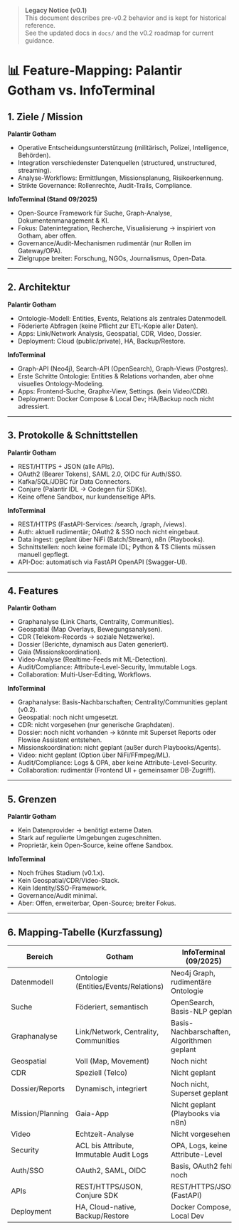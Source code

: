 

> **Legacy Notice (v0.1)**  
> This document describes pre-v0.2 behavior and is kept for historical reference.  
> See the updated docs in `docs/` and the v0.2 roadmap for current guidance.

# 📊 Feature-Mapping: Palantir Gotham vs. InfoTerminal

## 1. Ziele / Mission

**Palantir Gotham**

* Operative Entscheidungsunterstützung (militärisch, Polizei, Intelligence, Behörden).
* Integration verschiedenster Datenquellen (structured, unstructured, streaming).
* Analyse-Workflows: Ermittlungen, Missionsplanung, Risikoerkennung.
* Strikte Governance: Rollenrechte, Audit-Trails, Compliance.

**InfoTerminal (Stand 09/2025)**

* Open-Source Framework für Suche, Graph-Analyse, Dokumentenmanagement & KI.
* Fokus: Datenintegration, Recherche, Visualisierung → inspiriert von Gotham, aber offen.
* Governance/Audit-Mechanismen rudimentär (nur Rollen im Gateway/OPA).
* Zielgruppe breiter: Forschung, NGOs, Journalismus, Open-Data.

---

## 2. Architektur

**Palantir Gotham**

* Ontologie-Modell: Entities, Events, Relations als zentrales Datenmodell.
* Föderierte Abfragen (keine Pflicht zur ETL-Kopie aller Daten).
* Apps: Link/Network Analysis, Geospatial, CDR, Video, Dossier.
* Deployment: Cloud (public/private), HA, Backup/Restore.

**InfoTerminal**

* Graph-API (Neo4j), Search-API (OpenSearch), Graph-Views (Postgres).
* Erste Schritte Ontologie: Entities & Relations vorhanden, aber ohne visuelles Ontology-Modeling.
* Apps: Frontend-Suche, Graphx-View, Settings. (kein Video/CDR).
* Deployment: Docker Compose & Local Dev; HA/Backup noch nicht adressiert.

---

## 3. Protokolle & Schnittstellen

**Palantir Gotham**

* REST/HTTPS + JSON (alle APIs).
* OAuth2 (Bearer Tokens), SAML 2.0, OIDC für Auth/SSO.
* Kafka/SQL/JDBC für Data Connectors.
* Conjure (Palantir IDL → Codegen für SDKs).
* Keine offene Sandbox, nur kundenseitige APIs.

**InfoTerminal**

* REST/HTTPS (FastAPI-Services: /search, /graph, /views).
* Auth: aktuell rudimentär; OAuth2 & SSO noch nicht eingebaut.
* Data ingest: geplant über NiFi (Batch/Stream), n8n (Playbooks).
* Schnittstellen: noch keine formale IDL; Python & TS Clients müssen manuell gepflegt.
* API-Doc: automatisch via FastAPI OpenAPI (Swagger-UI).

---

## 4. Features

**Palantir Gotham**

* Graphanalyse (Link Charts, Centrality, Communities).
* Geospatial (Map Overlays, Bewegungsanalysen).
* CDR (Telekom-Records → soziale Netzwerke).
* Dossier (Berichte, dynamisch aus Daten generiert).
* Gaia (Missionskoordination).
* Video-Analyse (Realtime-Feeds mit ML-Detection).
* Audit/Compliance: Attribute-Level-Security, Immutable Logs.
* Collaboration: Multi-User-Editing, Workflows.

**InfoTerminal**

* Graphanalyse: Basis-Nachbarschaften; Centrality/Communities geplant (v0.2).
* Geospatial: noch nicht umgesetzt.
* CDR: nicht vorgesehen (nur generische Graphdaten).
* Dossier: noch nicht vorhanden → könnte mit Superset Reports oder Flowise Assistent entstehen.
* Missionskoordination: nicht geplant (außer durch Playbooks/Agents).
* Video: nicht geplant (Option über NiFi/FFmpeg/ML).
* Audit/Compliance: Logs & OPA, aber keine Attribute-Level-Security.
* Collaboration: rudimentär (Frontend UI + gemeinsamer DB-Zugriff).

---

## 5. Grenzen

**Palantir Gotham**

* Kein Datenprovider → benötigt externe Daten.
* Stark auf regulierte Umgebungen zugeschnitten.
* Proprietär, kein Open-Source, keine offene Sandbox.

**InfoTerminal**

* Noch frühes Stadium (v0.1.x).
* Kein Geospatial/CDR/Video-Stack.
* Kein Identity/SSO-Framework.
* Governance/Audit minimal.
* Aber: Offen, erweiterbar, Open-Source; breiter Fokus.

---

## 6. Mapping-Tabelle (Kurzfassung)

| Bereich          | Gotham                                  | InfoTerminal (09/2025)                     |
| ---------------- | --------------------------------------- | ------------------------------------------ |
| Datenmodell      | Ontologie (Entities/Events/Relations)   | Neo4j Graph, rudimentäre Ontologie         |
| Suche            | Föderiert, semantisch                   | OpenSearch, Basis-NLP geplant              |
| Graphanalyse     | Link/Network, Centrality, Communities   | Basis-Nachbarschaften, Algorithmen geplant |
| Geospatial       | Voll (Map, Movement)                    | Noch nicht                                 |
| CDR              | Speziell (Telco)                        | Nicht geplant                              |
| Dossier/Reports  | Dynamisch, integriert                   | Noch nicht, Superset geplant               |
| Mission/Planning | Gaia-App                                | Nicht geplant (Playbooks via n8n)          |
| Video            | Echtzeit-Analyse                        | Nicht vorgesehen                           |
| Security         | ACL bis Attribute, Immutable Audit Logs | OPA, Logs, keine Attribute-Level           |
| Auth/SSO         | OAuth2, SAML, OIDC                      | Basis, OAuth2 fehlt noch                   |
| APIs             | REST/HTTPS/JSON, Conjure SDK            | REST/HTTPS/JSON (FastAPI)                  |
| Deployment       | HA, Cloud-native, Backup/Restore        | Docker Compose, Local Dev                  |
